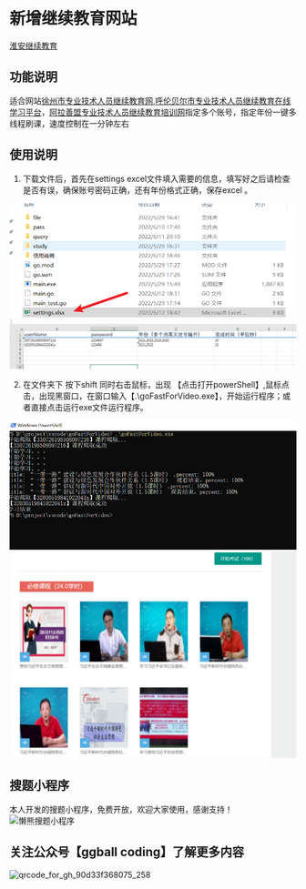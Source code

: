 # 新增继续教育网站
[淮安继续教育](https://github.com/a1667834841/ed)

## 功能说明
适合网站[徐州市专业技术人员继续教育网](http://plat.xzjxjy.com/),[呼伦贝尔市专业技术人员继续教育在线学习平台](http://hlbe.chinahrt.cn/area.asp)，[阿拉善盟专业技术人员继续教育培训网](http://als.chinahrt.cn/login.asp)指定多个账号，指定年份一键多线程刷课，速度控制在一分钟左右

## 使用说明
1. 下载文件后，首先在settings excel文件填入需要的信息，填写好之后请检查是否有误，确保账号密码正确，还有年份格式正确，保存excel 。
   
 ![20220613125221](./img/1.png)
 ![20220613125232](./img/2.png)


2. 在文件夹下 按下shift 同时右击鼠标，出现 【点击打开powerShell】,鼠标点击，出现黑窗口，在窗口输入【.\goFastForVideo.exe】，开始运行程序；或者直接点击运行exe文件运行程序。
   
 ![20220613125249](./img/3.png)
 ![20220613125804](./img/4.png)



## 搜题小程序
本人开发的搜题小程序，免费开放，欢迎大家使用，感谢支持！
![懒熊搜题小程序](https://tiku.toolkit.show/xcx.jpg)

## 关注公众号【ggball coding】了解更多内容
![qrcode_for_gh_90d33f368075_258](https://img.ggball.top/picGo/qrcode_for_gh_90d33f368075_258.jpg)



